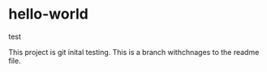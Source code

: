 # hello-world
test

This project is git inital testing.
This is a branch withchnages to the readme file.
